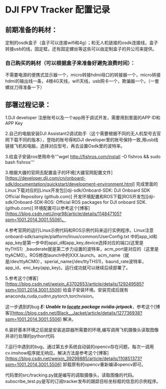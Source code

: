 # DJI FPV Tracker 配置记录

## 前期准备的耗材：

定制的osdk盒子（盒子可以连接wifi和4g）；和无人机链接的osdk连接线，盒子转接usb的线，固定框，还有固定螺丝等这些可以由定制盒子的共公司来提供。

### 自己购买的耗材（可以根据盒子来准备好避免浪费时间）：

不需要电源的便携式显示器一个，micro转接hdmi母口的转接器一个，micro转接hdmi的输出线一条，4根4G天线，wifi天线，usb网卡一个，欺骗器一个。（一套螺丝刀得准备一下）

##  部署过程记录：

1.DJI developer 注册账号以及一个app用于调试开发，需要用到里面的APP ID和APP Key

2.自己的电脑安装DJI Assistant2调试助手（这个需要根据不同的无人机型号去官网下载不同的版本），登陆的账号得和DJI developer里的账号保持一致,用usb线链接飞机和电脑，选择对应型号，再去设置Osdk里的波特率。

3.给盒子安装ros使用命令'''wget http://fishros.com/install -O fishros && sudo bash fishros'''

3.根据大疆的官网去配置盒子的环境[大疆官网配置文件][https://developer.dji.com/cn/onboard-sdk/documentation/quickstart/development-environment.html]
完成里面的Linux下载对应的[Linux开发包][dji-sdk/Onboard-SDK: DJI Onboard SDK Official Repository (github.com)]
开发环境配置和ROS下载[ROS开发包][dji-sdk/Onboard-SDK-ROS: Official ROS packages for DJI onboard SDK. (github.com)]
环境配置可以参考这个[博客][https://blog.csdn.net/Jingr98/article/details/114847105?spm=1001.2014.3001.5506]。

4.参考官网的运行Linux示例代码和ROS示例代码来运行实例程序。Linux注意onboard-sdk/sample/platform/linux/common/UserConfig.txt 中的app_id和app_key是第一步中的appi_d和app_key,device选择对应的端口(这里是ttyTHS1）,bauderate就是第二步力设置的波特率，acm_port是对应的（这里是ttyACM0）。ROS修改launch中的XXX.launch。acm_name（就是/dev/ttyACM0），sperial_name(/dev/ttyTHS1)，baund_rate波特率，app_id，enc_key(app_key)。运行成功就可以继续后续部署了。

5.参考这个[博客][https://blog.csdn.net/weixin_43702653/article/details/129249585?spm=1001.2014.3001.5506]
给盒子安装环境。安装完成后就有anaconda,cuda,cudnn,pytorch,torchvision。

这一步遇到的bug ***E: Unable to [locate](https://so.csdn.net/so/search?q=locate&spm=1001.2101.3001.7020) package nvidia-jetpack***，参考这个[博客][https://blog.csdn.net/Black__Jacket/article/details/127736938?spm=1001.2014.3001.5506]
解决。

6.装好基本环境之后就是安装追踪器所需要的环境,编写调用飞机摄像头读取图像并进行处理的python代码

7.运行中遇到的bug，通过第五步系统自动装的opencv存在问题，每次一调用cv.imshow程序就无响应。解决方法是参考这个[博客][https://blog.csdn.net/weixin_39298885/article/details/110851373?spm=1001.2014.3001.5506]
卸载原有的opencv重新编译opencv即可。



代码里的src/tracking.py就是编写的调取摄像头，读取图像的代码。subscribe_test.py是写的订阅tracker发布的跟踪目标坐标框的信息的示例程序。





